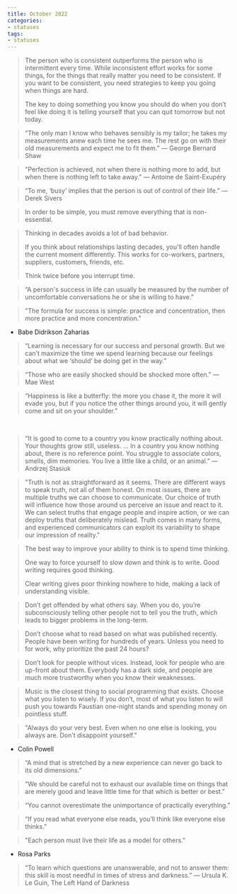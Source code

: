 ```yaml
---
title: October 2022
categories:
- statuses
tags:
- statuses
---
```



> The person who is consistent outperforms the person who is intermittent every time. While inconsistent effort works for some things, for the things that really matter you need to be consistent. If you want to be consistent, you need strategies to keep you going when things are hard.
>
> The key to doing something you know you should do when you don’t feel like doing it is telling yourself that you can quit tomorrow but not today.

> “The only man I know who behaves sensibly is my tailor; he takes my measurements anew each time he sees me. The rest go on with their old measurements and expect me to fit them.”
​— George Bernard Shaw 

> "Perfection is achieved, not when there is nothing more to add, but when there is nothing left to take away." — Antoine de Saint-Exupéry


> “To me, ‘busy’ implies that the person is out of control of their life.” — Derek Sivers

> In order to be simple, you must remove everything that is non-essential.


> Thinking in decades avoids a lot of bad behavior.
>
> If you think about relationships lasting decades, you'll often handle the current moment differently. This works for co-workers, partners, suppliers, customers, friends, etc.
>
> Think twice before you interrupt time.


> “A person's success in life can usually be measured by the number of uncomfortable conversations he or she is willing to have.”


> "The formula for success is simple: practice and concentration, then more practice and more concentration."
- Babe Didrikson Zaharias


> “Learning is necessary for our success and personal growth. But we can’t maximize the time we spend learning because our feelings about what we ‘should’ be doing get in the way.”


> “Those who are easily shocked should be shocked more often.”
​— Mae West


> “Happiness is like a butterfly: the more you chase it, the more it will evade you, but if you notice the other things around you, it will gently come and sit on your shoulder.”

 
> “It is good to come to a country you know practically nothing about. Your thoughts grow still, useless. … In a country you know nothing about, there is no reference point. You struggle to associate colors, smells, dim memories. You live a little like a child, or an animal.”
​— Andrzej Stasiuk


> "Truth is not as straightforward as it seems. There are different ways to speak truth, not all of them honest. On most issues, there are multiple truths we can choose to communicate. Our choice of truth will influence how those around us perceive an issue and react to it. We can select truths that engage people and inspire action, or we can deploy truths that deliberately mislead. Truth comes in many forms, and experienced communicators can exploit its variability to shape our impression of reality."


> The best way to improve your ability to think is to spend time thinking.
>
> One way to force yourself to slow down and think is to write. Good writing requires good thinking.
>
> Clear writing gives poor thinking nowhere to hide, making a lack of understanding visible.


> Don’t get offended by what others say. When you do, you’re subconsciously telling other people not to tell you the truth, which leads to bigger problems in the long-term.


> Don’t choose what to read based on what was published recently. People have been writing for hundreds of years. Unless you need to for work, why prioritize the past 24 hours?

>  Don’t look for people without vices. Instead, look for people who are up-front about them. Everybody has a dark side, and people are much more trustworthy when you know their weaknesses.


> Music is the closest thing to social programming that exists. Choose what you listen to wisely. If you don’t, most of what you listen to will push you towards Faustian one-night stands and spending money on pointless stuff.


> "Always do your very best. Even when no one else is looking, you always are. Don't disappoint yourself."
- Colin Powell


> “A mind that is stretched by a new experience can never go back to its old dimensions.”

> “We should be careful not to exhaust our available time on things that are merely good and leave little time for that which is better or best.”


> “You cannot overestimate the unimportance of practically everything.”

> “If you read what everyone else reads, you’ll think like everyone else thinks.”

> "Each person must live their life as a model for others."
- Rosa Parks

> “To learn which questions are unanswerable, and not to answer them: this skill is most needful in times of stress and darkness.”​
— Ursula K. Le Guin, The Left Hand of Darkness